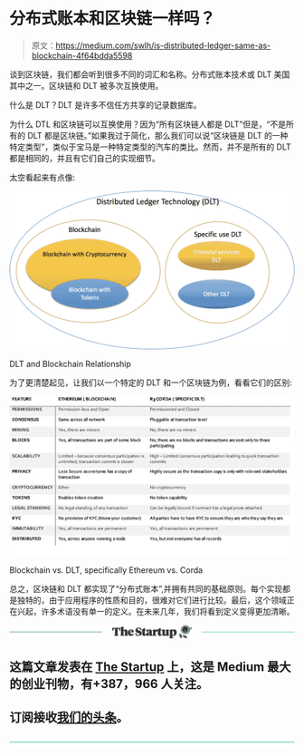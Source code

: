 # 分布式账本和区块链一样吗？

> 原文：<https://medium.com/swlh/is-distributed-ledger-same-as-blockchain-4f64bdda5598>

谈到区块链，我们都会听到很多不同的词汇和名称。分布式账本技术或 DLT 美国其中之一。区块链和 DLT 被多次互换使用。

什么是 DLT？DLT 是许多不信任方共享的记录数据库。

为什么 DTL 和区块链可以互换使用？因为“所有区块链人都是 DLT”但是，“不是所有的 DLT 都是区块链。”如果我过于简化，那么我们可以说“区块链是 DLT 的一种特定类型”，类似于宝马是一种特定类型的汽车的类比。然而，并不是所有的 DLT 都是相同的，并且有它们自己的实现细节。

太空看起来有点像:

![](img/a4c84b0d431462ebdba731cefa76bac9.png)

DLT and Blockchain Relationship

为了更清楚起见，让我们以一个特定的 DLT 和一个区块链为例，看看它们的区别:

![](img/7e11b8098b682146ce6bc5b43b898c04.png)

Blockchain vs. DLT, specifically Ethereum vs. Corda

总之，区块链和 DLT 都实现了“分布式账本”,并拥有共同的基础原则。每个实现都是独特的，由于应用程序的性质和目的，很难对它们进行比较。最后，这个领域正在兴起，许多术语没有单一的定义。在未来几年，我们将看到定义变得更加清晰。

[![](img/308a8d84fb9b2fab43d66c117fcc4bb4.png)](https://medium.com/swlh)

## 这篇文章发表在 [The Startup](https://medium.com/swlh) 上，这是 Medium 最大的创业刊物，有+387，966 人关注。

## 订阅接收[我们的头条](http://growthsupply.com/the-startup-newsletter/)。

[![](img/b0164736ea17a63403e660de5dedf91a.png)](https://medium.com/swlh)